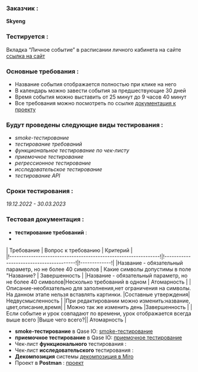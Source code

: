 

### Заказчик : 
**Skyeng**
### Тестируется :
Вкладка “Личное событие” в расписании личного кабинета на сайте [ссылка на сайт](https://teachers.skyeng.ru/schedule)
### Основные требования :
* Название события отображается полностью при клике на него
* В календарь можно завести события за предшествующие 30 дней
* Время события можно выставить от 25 минут до 9 часов 40 минут
* Все требования можно посмотреть по ссылке [документация к проекту](https://skyengpublic.notion.site/6746e543d02c43879de0057cafe196b0)
 
### Будут проведены следующие виды тестирования :
* *smoke-тестирование*
* *тестирование требований*
* *функциональное тестирование по чек-листу*
* *приемочное тестирование*
* *регрессионное тестирование*
* *исследовательское тестирование*
* *тестирование API*
### Сроки тестирования : 
_19.12.2022 - 30.03.2023_

### Тестовая документация :
* **тестирование требований** :
* 
|                                Требование                       |            Вопрос к требованию           |     Критерий  |                                       
|!---------------------------------------------------------------!|!----------------------------------------!|!-------------!|
|Название - обязательный параметр, но не более 40 символов     |  Какие символы допустимы в поле "Название?  |  Завершенность | 
|Название - обязательный параметр, но не более 40 символов|Несколько требований в одном                  |   Атомарность    |
|Описание-необязательно для заполнения,нет ограничения на символы. На данном этапе нельзя вставлять картинки. |Составные утверждения|Недвусмысленность |
|При редактировании можно изменить:название, цвет,описание,время| |       Можно так же изменить день       |Завершенность     |
|Если событие и урок совпадают по времени, урок отображается всегда выше всего |Выше чего всего?|| Атомарность |

* **smoke-тестирование** в Qase IO: [smoke-тестирование](https://drive.google.com/file/d/1Jt_qZ_scIIzZHHT3KXzYVPlgZmoK7OLP/view)
* **приемочное тестирование** в Qase IO: [приемочное тестирование](https://drive.google.com/file/d/1oCFQpqUprkXdoZQoQwJvMjeel_76l9dp/view) 
* Чек-лист **функционального** тестирования : []()
* Чек-лист **исследовательского** тестирования : []()
* **Декомпозиция** системы [декомпозиция в Miro](https://miro.com/app/board/uXjVP4qwSXI=/)
* Проект в **Postman** : [проект](https://drive.google.com/file/d/1OrE28S51a7xOcLRl88rIeYC79bah8wpx/view)

